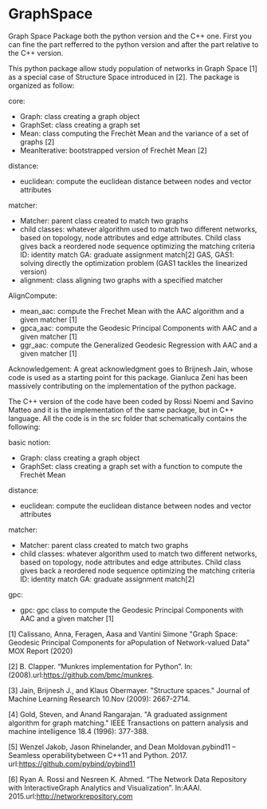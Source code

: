 # GraphSpace
Graph Space Package both the python version and the C++ one.
First you can fine the part refferred to the python version and after the part relative to the C++ version.

This python package allow study population of networks in Graph Space [1] as a special case of Structure Space introduced in [2].
The package is organized as follow:

core:
- Graph: class creating a graph object
- GraphSet: class creating a graph set
- Mean: class computing the Frechèt Mean and the variance of a set of graphs [2]
- MeanIterative: bootstrapped version of Frechèt Mean [2]

distance:
- euclidean: compute the euclidean distance between nodes and vector attributes

matcher:
- Matcher: parent class created to match two graphs
- child classes: whatever algorithm used to match two different networks, based on topology, node attributes and edge attributes. 
Child class gives back a reordered node sequence optimizing the matching criteria
    ID: identity match
    GA: graduate assignment match[2]
    GAS, GAS1: solving directly the optimization problem (GAS1 tackles the linearized version)
- alignment: class aligning two graphs with a specified matcher

AlignCompute:
- mean_aac: compute the Frechet Mean with the AAC algorithm and a given matcher [1]
- gpca_aac: compute the Geodesic Principal Components with AAC and a given matcher [1]
- ggr_aac: compute the Generalized Geodesic Regression with AAC and a given matcher [1]

Acknowledgement: A great acknowledgment goes to Brijnesh Jain, whose code is used as a starting point for this package. Gianluca Zeni has been massively contributing on the implementation of the python package.

The C++ version of the code have been coded by Rossi Noemi and Savino Matteo and it is the implementation of the same package, but in C++ language.
All the code is in the src folder that schematically contains the following:

basic notion:
- Graph: class creating a graph object
- GraphSet: class creating a graph set with a function to compute the  Frechèt Mean

distance:
- euclidean: compute the euclidean distance between nodes and vector attributes

matcher:
- Matcher: parent class created to match two graphs
- child classes: whatever algorithm used to match two different networks, based on topology, node attributes and edge attributes. 
Child class gives back a reordered node sequence optimizing the matching criteria
    ID: identity match
    GA: graduate assignment match[2]

gpc:
- gpc: gpc class to compute the Geodesic Principal Components with AAC and a given matcher [1]

[1] Calissano, Anna, Feragen, Aasa and Vantini Simone "Graph Space: Geodesic Principal Components for aPopulation of Network-valued Data" MOX Report (2020)

[2]    B.  Clapper.  “Munkres  implementation  for  Python”.  In:  (2008).url:https://github.com/bmc/munkres.

[3] Jain, Brijnesh J., and Klaus Obermayer. "Structure spaces." Journal of Machine Learning Research 10.Nov (2009): 2667-2714.

[4] Gold, Steven, and Anand Rangarajan. "A graduated assignment algorithm for graph matching." IEEE Transactions on pattern analysis            and machine intelligence 18.4 (1996): 377-388.

[5]    Wenzel  Jakob,  Jason  Rhinelander,  and  Dean  Moldovan.pybind11  –  Seamless  operabilitybetween C++11 and Python. 2017. url:https://github.com/pybind/pybind11

[6]    Ryan A. Rossi and Nesreen K. Ahmed. “The Network Data Repository with InteractiveGraph Analytics and Visualization”. In:AAAI. 2015.url:http://networkrepository.com


